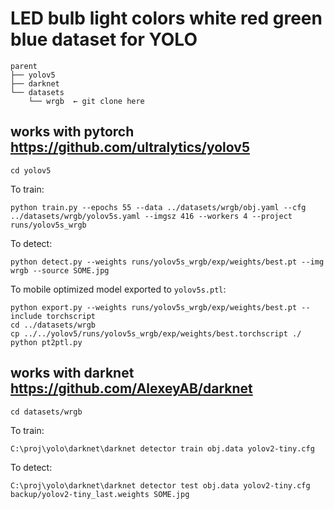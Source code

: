 # LED bulb light colors white red green blue dataset for YOLO

```
parent
├── yolov5
├── darknet
└── datasets
    └── wrgb  ← git clone here
```

## works with pytorch <https://github.com/ultralytics/yolov5>

    cd yolov5

To train:

    python train.py --epochs 55 --data ../datasets/wrgb/obj.yaml --cfg ../datasets/wrgb/yolov5s.yaml --imgsz 416 --workers 4 --project runs/yolov5s_wrgb

To detect:

    python detect.py --weights runs/yolov5s_wrgb/exp/weights/best.pt --img wrgb --source SOME.jpg

To mobile optimized model exported to `yolov5s.ptl`:

    python export.py --weights runs/yolov5s_wrgb/exp/weights/best.pt --include torchscript
    cd ../datasets/wrgb
    cp ../../yolov5/runs/yolov5s_wrgb/exp/weights/best.torchscript ./
    python pt2ptl.py

## works with darknet <https://github.com/AlexeyAB/darknet>

    cd datasets/wrgb

To train:

    C:\proj\yolo\darknet\darknet detector train obj.data yolov2-tiny.cfg

To detect:

    C:\proj\yolo\darknet\darknet detector test obj.data yolov2-tiny.cfg backup/yolov2-tiny_last.weights SOME.jpg
